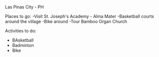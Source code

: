 Las Pinas City - PH

Places to go:
 -Visit St. Joseph's Academy - Alma Mater
 -Basketball courts around the village
 -Bike around
 -Tour Bamboo Organ Church


Activities to do:
- BAsketball
- Badminton
- Bike
